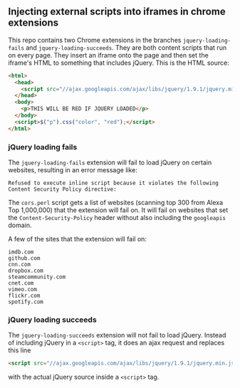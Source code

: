 ## Injecting external scripts into iframes in chrome extensions

This repo contains two Chrome extensions in the branches `jquery-loading-fails` and `jquery-loading-succeeds`. They are both content scripts that run on every page. They insert an iframe onto the page and then set the iframe's HTML to something that includes jQuery. This is the HTML source:

````html
<html>
  <head>
    <script src="//ajax.googleapis.com/ajax/libs/jquery/1.9.1/jquery.min.js"></script>
  </head>
  <body>
    <p>THIS WILL BE RED IF JQUERY LOADED</p>
  </body>
  <script>$("p").css("color", "red");</script>
</html>
````

### jQuery loading fails

The `jquery-loading-fails` extension will fail to load jQuery on certain websites, resulting in an error message like:

    Refused to execute inline script because it violates the following Content Security Policy directive:

The `cors.perl` script gets a list of websites (scanning top 300 from Alexa Top 1,000,000) that the extension will fail on. It will fail on websites that set the `Content-Security-Policy` header without also including the `googleapis` domain.

A few of the sites that the extension will fail on:

    imdb.com
    github.com
    cnn.com
    dropbox.com
    steamcommunity.com
    cnet.com
    vimeo.com
    flickr.com
    spotify.com

### jQuery loading succeeds

The `jquery-loading-succeeds` extension will not fail to load jQuery. Instead of including jQuery in a `<script>` tag, it does an ajax request and replaces this line

````html
<script src="//ajax.googleapis.com/ajax/libs/jquery/1.9.1/jquery.min.js"></script>
````

with the actual jQuery source inside a `<script>` tag.
